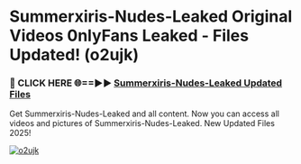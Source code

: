 # Summerxiris-Nudes-Leaked Original Videos 0nlyFans Leaked - Files Updated! (o2ujk)

<h3>🔴 CLICK HERE 🌐==►► <a href="https://tinyurl.com/4mcuefdz" rel="nofollow">Summerxiris-Nudes-Leaked Updated Files</a></h3>

Get Summerxiris-Nudes-Leaked and all content. Now you can access all videos and pictures of Summerxiris-Nudes-Leaked. New Updated Files 2025!

[![o2ujk](https://i.imgur.com/StAQSOY.gif)](https://tinyurl.com/4mcuefdz)
